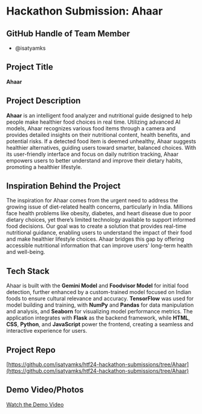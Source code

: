 # Hackathon Submission: Ahaar

## GitHub Handle of Team Member  

- @isatyamks

## Project Title  

**Ahaar**

## Project Description    

**Ahaar** is an intelligent food analyzer and nutritional guide designed to help people make healthier food choices in real time. Utilizing advanced AI models, Ahaar recognizes various food items through a camera and provides detailed insights on their nutritional content, health benefits, and potential risks. If a detected food item is deemed unhealthy, Ahaar suggests healthier alternatives, guiding users toward smarter, balanced choices. With its user-friendly interface and focus on daily nutrition tracking, Ahaar empowers users to better understand and improve their dietary habits, promoting a healthier lifestyle.

## Inspiration Behind the Project  

The inspiration for Ahaar comes from the urgent need to address the growing issue of diet-related health concerns, particularly in India. Millions face health problems like obesity, diabetes, and heart disease due to poor dietary choices, yet there’s limited technology available to support informed food decisions. Our goal was to create a solution that provides real-time nutritional guidance, enabling users to understand the impact of their food and make healthier lifestyle choices. Ahaar bridges this gap by offering accessible nutritional information that can improve users' long-term health and well-being.

## Tech Stack  

Ahaar is built with the **Gemini Model** and **Foodvisor Model** for initial food detection, further enhanced by a custom-trained model focused on Indian foods to ensure cultural relevance and accuracy. **TensorFlow** was used for model building and training, with **NumPy** and **Pandas** for data manipulation and analysis, and **Seaborn** for visualizing model performance metrics. The application integrates with **Flask** as the backend framework, while **HTML**, **CSS**, **Python**, and **JavaScript** power the frontend, creating a seamless and interactive experience for users.

## Project Repo  

[https://github.com/isatyamks/htf24-hackathon-submissions/tree/Ahaar](https://github.com/isatyamks/htf24-hackathon-submissions/tree/Ahaar)

## Demo Video/Photos  

[Watch the Demo Video](https://youtu.be/ye6rU7BnZT4)
